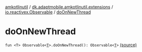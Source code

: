 [amkotlinutil](../../index.md) / [dk.adaptmobile.amkotlinutil.extensions](../index.md) / [io.reactivex.Observable](index.md) / [doOnNewThread](./do-on-new-thread.md)

# doOnNewThread

`fun <T> Observable<`[`T`](do-on-new-thread.md#T)`>.doOnNewThread(): Observable<`[`T`](do-on-new-thread.md#T)`>` [(source)](https://github.com/adaptmobile-organization/amkotlinutil/tree/master/amkotlinutil/src/main/java/dk/adaptmobile/amkotlinutil/extensions/RxExtensions.kt#L27)
